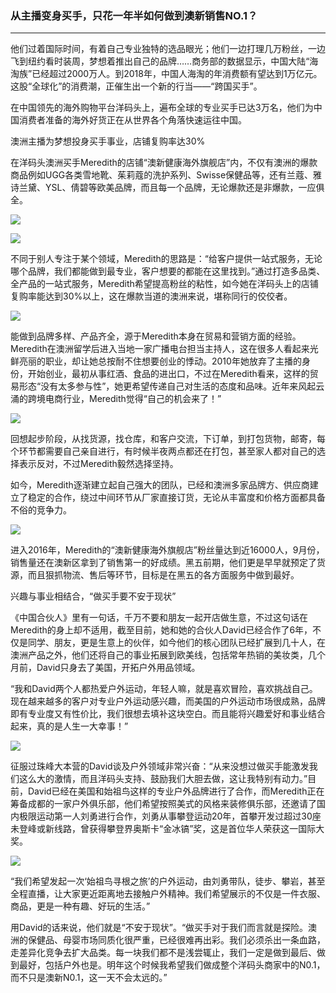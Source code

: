 ### 从主播变身买手，只花一年半如何做到澳新销售NO.1？
---

他们过着国际时间，有着自己专业独特的选品眼光；他们一边打理几万粉丝，一边飞到纽约看时装周，梦想着推出自己的品牌……商务部的数据显示，中国大陆“海淘族”已经超过2000万人。到2018年，中国人海淘的年消费额有望达到1万亿元。这股“全球化”的消费潮，正催生出一个新的行当——“跨国买手”。
 
在中国领先的海外购物平台洋码头上，遍布全球的专业买手已达3万名，他们为中国消费者准备的海外好货正在从世界各个角落快速运往中国。
 
澳洲主播为梦想投身买手事业，店铺复购率达30%
 
在洋码头澳洲买手Meredith的店铺“澳新健康海外旗舰店”内，不仅有澳洲的爆款商品例如UGG各类雪地靴、茱莉蔻的洗护系列、Swisse保健品等，还有兰蔻、雅诗兰黛、YSL、倩碧等欧美品牌，而且每一个品牌，无论爆款还是非爆款，一应俱全。

![](/recruitment/images/story_buyer7_1.png)
 
![](/recruitment/images/story_buyer7_2.jpg)


不同于别人专注于某个领域，Meredith的思路是：“给客户提供一站式服务，无论哪个品牌，我们都能做到最专业，客户想要的都能在这里找到。”通过打造多品类、全产品的一站式服务，Meredith希望提高粉丝的粘性，如今她在洋码头上的店铺复购率能达到30%以上，这在爆款当道的澳洲来说，堪称同行的佼佼者。

![](/recruitment/images/story_buyer7_3.jpg)
 
能做到品牌多样、产品齐全，源于Meredith本身在贸易和营销方面的经验。Meredith在澳洲留学后进入当地一家广播电台担当主持人，这在很多人看起来光鲜亮丽的职业，却让她总按耐不住想要创业的悸动。2010年她放弃了主播的身份，开始创业，最初从事红酒、食品的进出口，不过在Meredith看来，这样的贸易形态“没有太多参与性”，她更希望传递自己对生活的态度和品味。近年来风起云涌的跨境电商行业，Meredith觉得“自己的机会来了！”

![](/recruitment/images/story_buyer7_5.jpg)
 
回想起步阶段，从找货源，找仓库，和客户交流，下订单，到打包货物，邮寄，每个环节都需要自己亲自进行，有时候半夜两点都还在打包，甚至家人都对自己的选择表示反对，不过Meredith毅然选择坚持。
 
如今，Meredith逐渐建立起自己强大的团队，已经和澳洲多家品牌方、供应商建立了稳定的合作，绕过中间环节从厂家直接订货，无论从丰富度和价格方面都具备不俗的竞争力。

![](/recruitment/images/story_buyer7_6.jpg)

 
进入2016年，Meredith的“澳新健康海外旗舰店”粉丝量达到近16000人，9月份，销售量还在澳新区拿到了销售第一的好成绩。黑五前期，他们更是早早就预定了货源，而且狠抓物流、售后等环节，目标是在黑五的各方面服务中做到最好。 
 
兴趣与事业相结合，“做买手要不安于现状”
 
《中国合伙人》里有一句话，千万不要和朋友一起开店做生意，不过这句话在Meredith的身上却不适用，截至目前，她和她的合伙人David已经合作了6年，不仅是同学、朋友，更是生意上的伙伴，如今他们的核心团队已经扩展到几十人，在澳洲产品之外，他们还将自己的事业拓展到欧美线，包括常年热销的美妆类，几个月前，David只身去了美国，开拓户外用品领域。
 
“我和David两个人都热爱户外运动，年轻人嘛，就是喜欢冒险，喜欢挑战自己。现在越来越多的客户对专业户外运动感兴趣，而美国的户外运动市场很成熟，品牌即有专业度又有性价比，我们很想去填补这块空白。而且能将兴趣爱好和事业结合起来，真的是人生一大幸事！”

![](/recruitment/images/story_buyer7_6.jpg)


征服过珠峰大本营的David谈及户外领域非常兴奋：“从来没想过做买手能激发我们这么大的激情，而且洋码头支持、鼓励我们大胆去做，这让我特别有动力。”目前，David已经在美国和始祖鸟这样的专业户外品牌进行了合作，而Meredith正在筹备成都的一家户外俱乐部，他们希望按照美式的风格来装修俱乐部，还邀请了国内极限运动第一人刘勇进行合作，刘勇从事攀登运动20年，首攀开发过超过30座未登峰或新线路，曾获得攀登界奥斯卡“金冰镐”奖，这是首位华人荣获这一国际大奖。

![](/recruitment/images/story_buyer7_7.jpg)


“我们希望发起一次‘始祖鸟寻根之旅’的户外运动，由刘勇带队，徒步、攀岩，甚至全程直播，让大家更近距离地去接触户外精神。我们希望展示的不仅是一件衣服、商品，更是一种有趣、好玩的生活。”
 
用David的话来说，他们就是“不安于现状”。“做买手对于我们而言就是探险。澳洲的保健品、母婴市场同质化很严重，已经很难再出彩。我们必须杀出一条血路，走差异化竞争去扩大品类。每一块我们都不是浅尝辄止，我们一定是做到最后、做到最好，包括户外也是。明年这个时候我希望我们做成整个洋码头商家中的N0.1，而不只是澳新N0.1，这一天不会太远的。”

